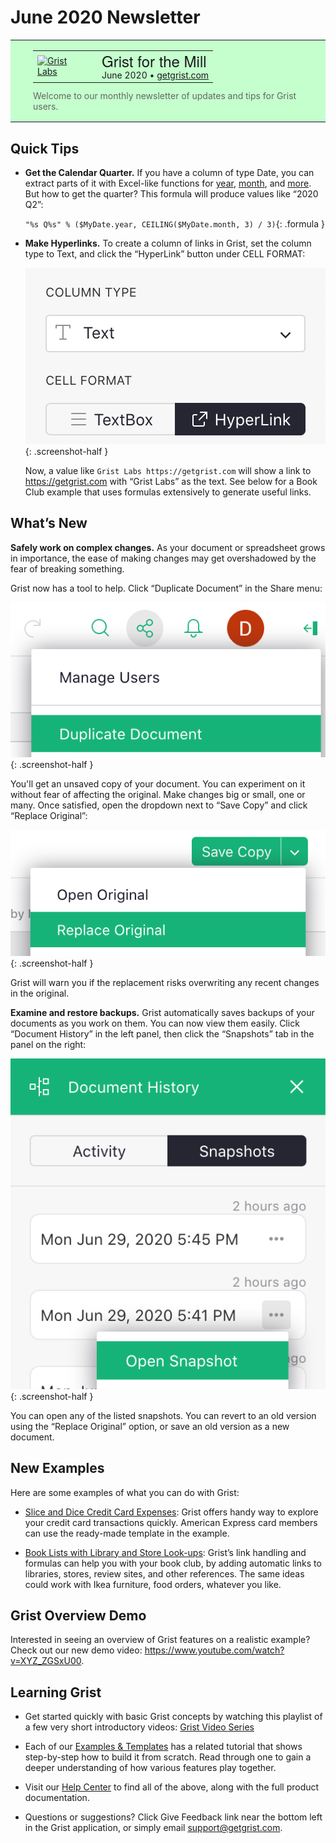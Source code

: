 # June 2020 Newsletter

<style>
  /* restore some poorly overridden defaults */
  .newsletter-header .table {
    background-color: initial;
    border: initial;
  }
  .newsletter-header .table > tbody > tr > td {
    padding: initial;
    border: initial;
    vertical-align: initial;
  }
  .newsletter-header img.header-img {
    padding: initial;
    max-width: initial;
    display: initial;
    padding: initial;
    line-height: initial;
    background-color: initial;
    border: initial;
    border-radius: initial;
    margin: initial;
  }

  /* copy newsletter styles, with a prefix for sufficient specificity */
  .newsletter-header .header {
    border: none;
    padding: 0;
    margin: 0;
  }
  .newsletter-header table > tbody > tr > td.header-image {
    width: 80px;
    padding-right: 16px;
  }
  .newsletter-header table > tbody > tr > td.header-text {
    background-color: #c4ffcd;
    padding: 16px 36px;
  }
  .newsletter-header table.header-top {
    border: none;
    padding: 0;
    margin: 0;
    width: 100%;
  }
  .header-title {
    font-family: Helvetica Neue, Helvetica, Arial, sans-serif;
    font-size: 24px;
    line-height: 28px;
  }
  .header-month {
  }
  .header-welcome {
    margin-top: 12px;
    color: #666666;
  }
</style>
<div class="newsletter-header">
<table class="header" cellpadding="0" cellspacing="0" border="0"><tr>
  <td class="header-text">
    <table class="header-top"><tr>
      <td class="header-image">
        <a href="https://www.getgrist.com">
          <img class="header-img" src="http://cdn.mcauto-images-production.sendgrid.net/0b221b5033f4eb0f/867053fa-d7b4-4cf2-900b-d7af9c113071/160x160.png" width="80" height="80" alt="Grist Labs" border="0">
        </a>
      </td>
      <td class="header-top-text">
        <div class="header-title">Grist for the Mill</div>
        <div class="header-month">June 2020
          &#8226; <a href="https://www.getgrist.com/">getgrist.com</a></div>
      </td>
    </tr></table>
    <div class="header-welcome">
      Welcome to our monthly newsletter of updates and tips for Grist users.
    </div>
  </td>
</tr></table>
</div>

## Quick Tips

- **Get the Calendar Quarter.** If you have a column of type Date, you
  can extract parts of it with Excel-like functions for
  [year](../functions.md#year),
  [month](../functions.md#month), and
  [more](../dates.md).
  But how to get the quarter? This formula will produce values like “2020 Q2”:

    `"%s Q%s" % ($MyDate.year, CEILING($MyDate.month, 3) / 3)`{: .formula }

- **Make Hyperlinks.** To create a column of links in Grist, set the column
  type to Text, and click the “HyperLink” button under CELL FORMAT:

    <span class="screenshot-large">*![hyperlink](../images/newsletters/2020-06/hyperlink.png)*</span>
    {: .screenshot-half }

    Now, a value like `Grist Labs https://getgrist.com` will
    show a link to <https://getgrist.com>
    with “Grist Labs” as the text.
    See below for a Book Club example that uses formulas extensively to generate useful links.


## What’s New

<b>Safely work on complex changes.</b> As your document or spreadsheet
grows in importance, the ease of making changes may get
overshadowed by the fear of breaking something.

Grist now has a tool to help. Click “Duplicate Document” in the Share menu:

<span class="screenshot-large">*![duplicate-doc](../images/newsletters/2020-06/duplicate-doc.png)*</span>
{: .screenshot-half }

You'll get an unsaved copy of your document. You can experiment on it
without fear of affecting the original.
Make changes big or small, one or many. Once satisfied,
open the dropdown next to “Save Copy” and click “Replace Original”:

<span class="screenshot-large">*![replace-original](../images/newsletters/2020-06/replace-original.png)*</span>
{: .screenshot-half }

Grist will warn you if the replacement risks overwriting any recent changes in the original.

<b>Examine and restore backups.</b> Grist automatically saves backups of
your documents as you work on them. You can now view them easily. Click
“Document History” in the left panel, then click the “Snapshots” tab in the
panel on the right:

<span class="screenshot-large">*![doc-history](../images/newsletters/2020-06/doc-history.png)*</span>
{: .screenshot-half }

You can open any of the listed snapshots. You can revert to an old version
using the “Replace Original” option, or save an old version as a new
document.

## New Examples

Here are some examples of what you can do with Grist:

- [Slice and Dice Credit Card Expenses](../examples/2020-06-credit-card.md):
  Grist offers handy way to explore your credit card transactions quickly. American Express card
  members can use the ready-made template in the example.

- [Book Lists with Library and Store Look-ups](../examples/2020-06-book-club.md):
  Grist’s link handling and formulas can help you with your book club, by adding automatic links
  to libraries, stores, review sites, and other references. The same ideas could work with Ikea
  furniture, food orders, whatever you like.

## Grist Overview Demo

Interested in seeing an overview of Grist features on a realistic example?
Check out our new demo video:
<https://www.youtube.com/watch?v=XYZ_ZGSxU00>.

## Learning Grist

- Get started quickly with basic Grist concepts by watching this playlist
  of a few very short introductory videos:
  [Grist Video Series](https://www.youtube.com/playlist?list=PL3Q9Tu1JOy_4Mq8JlcjZXEMyJY69kda44)

- Each of our [Examples & Templates](https://docs.getgrist.com/ws/59/)
  has a related tutorial that shows step-by-step how to build it
  from scratch. Read through one to gain a deeper understanding of how
  various features play together.

- Visit our [Help Center](../index.md) to
  find all of the above, along with the full product documentation.

- Questions or suggestions? Click
  <span class="app-menu-item"><span class="grist-icon" style="--icon: var(--icon-Feedback)"></span> Give Feedback</span>
  link near the bottom left in the Grist application, or simply email
  <support@getgrist.com>.
